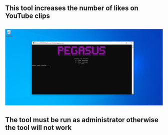 This tool increases the number of likes on YouTube clips
---
![image (1)](https://github.com/IDA-FREEWARE/Pegasus/raw/main/image.png)
---
The tool must be run as administrator otherwise the tool will not work
-

